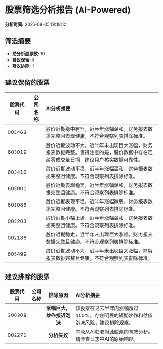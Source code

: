 # 股票筛选分析报告 (AI-Powered)

**分析时间:** 2025-08-05 19:18:12

## 筛选摘要

- **总分析股票数:** 10
- **建议保留:** 8
- **建议排除:** 2

## 建议保留的股票

| 股票代码 | 公司名称 | AI分析摘要 |
|:---:|:---:|:---|
| 002463 |  | 股价近期稳中有升，近半年涨幅温和，财务报表数据完整且表现健康，不符合观察列表排除标准。 |
| 603019 |  | 股价近期波动不大，近半年未出现巨大涨幅，财务报表数据完整。值得注意的是，股价数据中存在连续零成交量日期，建议用户核实数据可靠性。 |
| 603416 |  | 股价近期波动平稳，近半年涨幅温和，财务报表数据完整且健康。不符合观察列表排除标准。 |
| 603901 |  | 股价近期表现稳定，近半年涨幅温和，财务报表数据完整且健康。不符合观察列表排除标准。 |
| 601088 |  | 股价近期表现平稳，近半年涨幅微弱，财务报表数据完整且健康。不符合观察列表排除标准。 |
| 002203 |  | 股价近期小幅上涨，近半年涨幅温和，财务报表数据完整且健康。不符合观察列表排除标准。 |
| 002138 |  | 股价近期稳定，近半年未出现巨大涨幅，财务报表数据完整且健康。不符合观察列表排除标准。 |
| 605499 |  | 股价近期波动不大，近半年未出现巨大涨幅，财务报表数据完整且健康。不符合观察列表排除标准。 |

## 建议排除的股票

| 股票代码 | 公司名称 | 排除原因 | AI分析摘要 |
|:---:|:---:|:---:|:---|
| 300308 |  | **涨幅巨大，炒作接近泡沫** | 该股票在过去半年内涨幅超过100%，存在明显的短期炒作和估值泡沫风险，建议排除观察。 |
| 002271 |  | **分析失败** | 未能从AI获取对此股票的有效分析。请检查日志中AI的原始响应。 |
